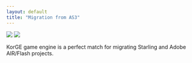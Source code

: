 ```yaml
---
layout: default
title: "Migration from AS3"
---
```


![](/migration/as3/air_to_korge.avif)
![](/migration/as3/starling_to_korge.avif)

KorGE game engine is a perfect match for migrating Starling and Adobe AIR/Flash projects.
